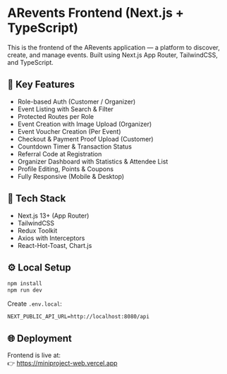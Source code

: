 # ARevents Frontend (Next.js + TypeScript)

This is the frontend of the ARevents application — a platform to discover, create, and manage events. Built using Next.js App Router, TailwindCSS, and TypeScript.

## 🚀 Key Features

- Role-based Auth (Customer / Organizer)
- Event Listing with Search & Filter
- Protected Routes per Role
- Event Creation with Image Upload (Organizer)
- Event Voucher Creation (Per Event)
- Checkout & Payment Proof Upload (Customer)
- Countdown Timer & Transaction Status
- Referral Code at Registration
- Organizer Dashboard with Statistics & Attendee List
- Profile Editing, Points & Coupons
- Fully Responsive (Mobile & Desktop)

## 🧪 Tech Stack

- Next.js 13+ (App Router)
- TailwindCSS
- Redux Toolkit
- Axios with Interceptors
- React-Hot-Toast, Chart.js

## ⚙️ Local Setup

```bash
npm install
npm run dev
```

Create `.env.local`:

```env
NEXT_PUBLIC_API_URL=http://localhost:8080/api
```

## 🌐 Deployment

Frontend is live at:  
👉 https://miniproject-web.vercel.app
